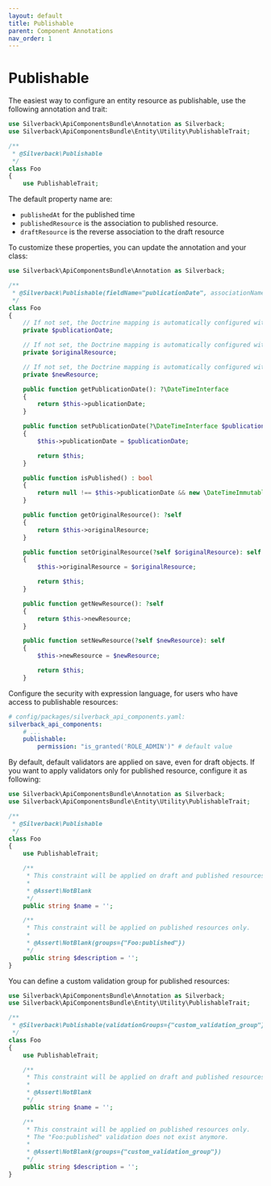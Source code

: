 ```yaml
---
layout: default
title: Publishable
parent: Component Annotations
nav_order: 1
---
```

# Publishable

The easiest way to configure an entity resource as publishable, use the following annotation and trait:

```php
use Silverback\ApiComponentsBundle\Annotation as Silverback;
use Silverback\ApiComponentsBundle\Entity\Utility\PublishableTrait;

/**
 * @Silverback\Publishable
 */
class Foo
{
    use PublishableTrait;
```

The default property name are:
- `publishedAt` for the published time
- `publishedResource` is the association to published resource.
- `draftResource` is the reverse association to the draft resource

To customize these properties, you can update the annotation and your class:

```php
use Silverback\ApiComponentsBundle\Annotation as Silverback;

/**
 * @Silverback\Publishable(fieldName="publicationDate", associationName="originalResource", reverseAssociationName="newResource")
 */
class Foo
{
    // If not set, the Doctrine mapping is automatically configured with type="date" nullable
    private $publicationDate;

    // If not set, the Doctrine mapping is automatically configured with OneToOne self-referenced association nullable
    private $originalResource;

    // If not set, the Doctrine mapping is automatically configured with OneToOne self-referenced reverse association
    private $newResource;

    public function getPublicationDate(): ?\DateTimeInterface
    {
        return $this->publicationDate;
    }

    public function setPublicationDate(?\DateTimeInterface $publicationDate): self
    {
        $this->publicationDate = $publicationDate;

        return $this;
    }

    public function isPublished() : bool
    {
        return null !== $this->publicationDate && new \DateTimeImmutable() >= $this->publicationDate;
    }

    public function getOriginalResource(): ?self
    {
        return $this->originalResource;
    }

    public function setOriginalResource(?self $originalResource): self
    {
        $this->originalResource = $originalResource;

        return $this;
    }

    public function getNewResource(): ?self
    {
        return $this->newResource;
    }

    public function setNewResource(?self $newResource): self
    {
        $this->newResource = $newResource;

        return $this;
    }
```

Configure the security with expression language, for users who have access to publishable resources:

```yaml
# config/packages/silverback_api_components.yaml:
silverback_api_components:
    # ...
    publishable:
        permission: "is_granted('ROLE_ADMIN')" # default value
```

By default, default validators are applied on save, even for draft objects. If you want to apply validators only for
published resource, configure it as following:

```php
use Silverback\ApiComponentsBundle\Annotation as Silverback;
use Silverback\ApiComponentsBundle\Entity\Utility\PublishableTrait;

/**
 * @Silverback\Publishable
 */
class Foo
{
    use PublishableTrait;

    /**
     * This constraint will be applied on draft and published resources.
     *
     * @Assert\NotBlank
     */
    public string $name = '';

    /**
     * This constraint will be applied on published resources only.
     *
     * @Assert\NotBlank(groups={"Foo:published"})
     */
    public string $description = '';
}
```

You can define a custom validation group for published resources:

```php
use Silverback\ApiComponentsBundle\Annotation as Silverback;
use Silverback\ApiComponentsBundle\Entity\Utility\PublishableTrait;

/**
 * @Silverback\Publishable(validationGroups={"custom_validation_group"})
 */
class Foo
{
    use PublishableTrait;

    /**
     * This constraint will be applied on draft and published resources.
     *
     * @Assert\NotBlank
     */
    public string $name = '';

    /**
     * This constraint will be applied on published resources only.
     * The "Foo:published" validation does not exist anymore.
     *
     * @Assert\NotBlank(groups={"custom_validation_group"})
     */
    public string $description = '';
}
```
